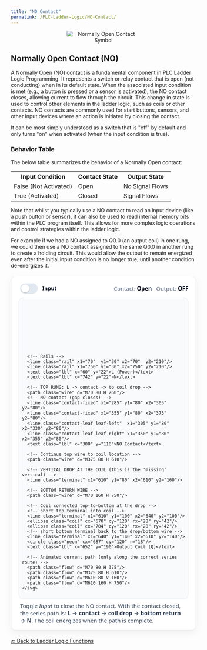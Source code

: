 ```yaml
---
title: "NO Contact"
permalink: /PLC-Ladder-Logic/NO-Contact/
---
```


<div style="text-align: center;">
    <img src="https://EngineeringShare.github.io/engineering-hub/images/PLC-Icons/NO_Contact.png" alt="Normally Open Contact Symbol" style="max-width: 200px; height: auto;">

</div>

<h2>Normally Open Contact (NO)</h2>
<p> 
    A Normally Open (NO) contact is a fundamental component in PLC Ladder Logic Programming. It represents a switch or relay contact that is open (not conducting) when in its default state. When the associated input condition is met (e.g., a button is pressed or a sensor is activated), the NO contact closes, allowing current to flow through the circuit. This change in state is used to control other elements in the ladder logic, such as coils or other contacts. NO contacts are commonly used for start buttons, sensors, and other input devices where an action is initiated by closing the contact.
</p>

<p>
    It can be most simply understood as a switch that is "off" by default and only turns "on" when activated (when the input condition is true).
</p>

<h3>Behavior Table</h3>
The below table summarizes the behavior of a Normally Open contact:

<table>
    <tr>
        <th>Input Condition</th>
        <th>Contact State</th>
        <th>Output State</th>
    </tr>
    <tr>
        <td>False (Not Activated)</td>
        <td>Open</td>
        <td>No Signal Flows</td>
    </tr>
    <tr>
        <td>True (Activated)</td>
        <td>Closed</td>
        <td>Signal Flows</td>
    </tr>    
</table>

<p>
    Note that whilst you typically use a NO contact to read an input device (like a push button or sensor), it can also be used to read internal memory bits within the PLC program itself. This allows for more complex logic operations and control strategies within the ladder logic.
</p>

<p>
    For example if we had a NO assigned to Q0.0 (an output coil) in one rung, we could then use a NO contact assigned to the same Q0.0 in another rung to create a holding circuit. This would allow the output to remain energized even after the initial input condition is no longer true, until another condition de-energizes it.
</p>

<!-- === NO Contact Simulator — single-rung, correct return at coil === -->
<style>
  .ladder-sim{--bg:#fff;--rail:#0f172a;--wire:#cbd5e1;--text:#0b1324;--muted:#64748b;--active:#16a34a;--accent:#2563eb;
    max-width:780px;margin:1.25rem auto;background:var(--bg);border:1px solid #e5e7eb;border-radius:14px;padding:1rem 1.25rem;
    box-shadow:0 6px 22px rgba(2,6,23,.06);font-family:system-ui,-apple-system,Segoe UI,Roboto,Arial,sans-serif}
  .ladder-sim .hdr{display:flex;align-items:center;justify-content:space-between;gap:.75rem;flex-wrap:wrap;margin-bottom:.5rem}
  .kv{color:var(--muted);font-size:.95rem}.kv b{color:var(--text)}
  .switch{display:inline-flex;align-items:center;gap:.6rem;font-weight:600;color:var(--text)}
  .switch input{appearance:none;width:48px;height:28px;border-radius:999px;background:#e2e8f0;position:relative;cursor:pointer;transition:background .18s}
  .switch input:after{content:"";position:absolute;left:3px;top:3px;width:22px;height:22px;border-radius:50%;background:#fff;box-shadow:0 1px 2px rgba(0,0,0,.25);transition:left .18s}
  .switch input:checked{background:#bbf7d0}.switch input:checked:after{left:23px}
  .canvas{background:#f8fafc;border:1px solid #e5e7eb;border-radius:12px;padding:.5rem}
  svg{width:100%;height:auto;display:block}
  .rail{stroke:var(--rail);stroke-width:7;stroke-linecap:round}
  .wire{stroke:var(--wire);stroke-width:4.5;fill:none;stroke-linecap:round}
  .contact-fixed{stroke:var(--wire);stroke-width:6;stroke-linecap:round}
  .contact-leaf{stroke:var(--wire);stroke-width:6;stroke-linecap:round;transition:transform .16s ease}
  .leaf-left{transform-origin:330px 80px}.leaf-right{transform-origin:360px 80px}
  .coil{stroke:var(--accent);stroke-width:5.5;fill:none}
  .terminal{stroke:var(--wire);stroke-width:4.5}
  .neon{fill:#fbbf24;opacity:.12;transition:opacity .18s;filter:url(#glow)}
  /* Active state */
  .ladder-sim.on .wire,.ladder-sim.on .contact-fixed,.ladder-sim.on .contact-leaf,.ladder-sim.on .coil,.ladder-sim.on .terminal{stroke:var(--active)}
  .ladder-sim.on .neon{opacity:.95}
  /* Flow only along the true path: top → contact → right → down at coil → bottom to rail */
  .flow{stroke:var(--active);stroke-width:4.5;fill:none;stroke-linecap:round;stroke-dasharray:10 12;opacity:0}
  .ladder-sim.on .flow{opacity:1;animation:flow 1.1s linear infinite}
  @keyframes flow{to{stroke-dashoffset:-22}}
  .ladder-sim.on .leaf-left{transform:rotate(8deg)}
  .ladder-sim.on .leaf-right{transform:rotate(-8deg)}
  .lbl{fill:var(--muted);font-size:12px;user-select:none}
  .caption{color:#334155;font-size:.95rem;margin:.5rem .25rem 0}
</style>

<div class="ladder-sim" id="noSim">
  <div class="hdr">
    <label class="switch"><input id="noSwitch" type="checkbox"> Input</label>
    <div class="kv"><span>Contact: <b id="stateContact">Open</b></span> &nbsp; <span>Output: <b id="stateOutput">OFF</b></span></div>
  </div>

  <div class="canvas">
    <svg viewBox="0 0 820 240" role="img" aria-label="Single-rung ladder: NO contact in series with coil">
      <defs>
        <filter id="glow" x="-50%" y="-50%" width="200%" height="200%">
          <feGaussianBlur stdDeviation="5" result="b"/><feMerge><feMergeNode in="b"/><feMergeNode in="SourceGraphic"/></feMerge>
        </filter>
      </defs>

      <!-- Rails -->
      <line class="rail" x1="70"  y1="30" x2="70"  y2="210"/>
      <line class="rail" x1="750" y1="30" x2="750" y2="210"/>
      <text class="lbl" x="60" y="22">L (Power)</text>
      <text class="lbl" x="742" y="22">N</text>

      <!-- TOP RUNG: L -> contact -> to coil drop -->
      <path class="wire" d="M70 80 H 260"/>
      <!-- NO contact (gap closes) -->
      <line class="contact-fixed" x1="285" y1="80" x2="305" y2="80"/>
      <line class="contact-fixed" x1="355" y1="80" x2="375" y2="80"/>
      <line class="contact-leaf leaf-left"  x1="305" y1="80" x2="330" y2="80"/>
      <line class="contact-leaf leaf-right" x1="350" y1="80" x2="355" y2="80"/>
      <text class="lbl" x="300" y="110">NO Contact</text>

      <!-- Continue top wire to coil location -->
      <path class="wire" d="M375 80 H 610"/>

      <!-- VERTICAL DROP AT THE COIL (this is the 'missing' vertical) -->
      <line class="terminal" x1="610" y1="80" x2="610" y2="160"/>

      <!-- BOTTOM RETURN WIRE -->
      <path class="wire" d="M70 160 H 750"/>

      <!-- Coil connected top-to-bottom at the drop -->
      <!-- short top terminal into coil -->
      <line class="terminal" x1="610" y1="100" x2="640" y2="100"/>
      <ellipse class="coil" cx="670" cy="120" rx="28" ry="42"/>
      <ellipse class="coil" cx="704" cy="120" rx="28" ry="42"/>
      <!-- short bottom terminal back to the drop/bottom wire -->
      <line class="terminal" x1="640" y1="140" x2="610" y2="140"/>
      <circle class="neon" cx="687" cy="120" r="18"/>
      <text class="lbl" x="652" y="190">Output Coil (Q)</text>

      <!-- Animated current path (only along the correct series route) -->
      <path class="flow" d="M70 80 H 375"/>
      <path class="flow" d="M375 80 H 610"/>
      <path class="flow" d="M610 80 V 160"/>
      <path class="flow" d="M610 160 H 750"/>
    </svg>
  </div>

  <p class="caption">
    Toggle <em>Input</em> to close the NO contact. With the contact closed, the series path is:
    <strong>L → contact → coil drop → bottom return → N</strong>. The coil energizes when the path is complete.
  </p>
</div>

<script>
  (function(){
    const wrap=document.getElementById('noSim');
    const sw=document.getElementById('noSwitch');
    const c=document.getElementById('stateContact');
    const o=document.getElementById('stateOutput');
    function render(){const on=sw.checked;wrap.classList.toggle('on',on);
      c.textContent=on?'Closed':'Open';o.textContent=on?'ON':'OFF';}
    sw.addEventListener('change',render);render();
  })();
</script>
<!-- === /NO Contact Simulator === -->


<a href="https://engineeringshare.github.io/engineering-hub/2025/10/20/PLC-Ladder-Logic-Functions.html">🔙 Back to Ladder Logic Functions</a>
